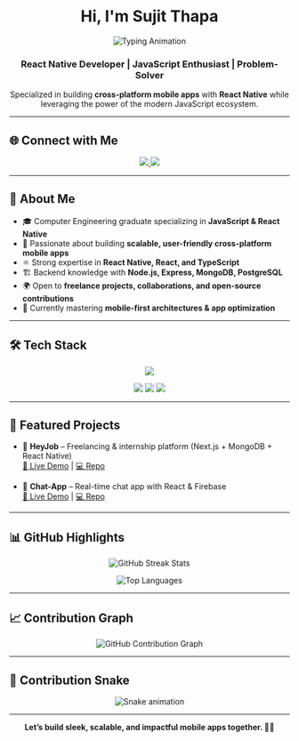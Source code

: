<h1 align="center">Hi, I'm Sujit Thapa</h1>

<!--  Typing animation banner -->
<p align="center">
  <img src="https://readme-typing-svg.herokuapp.com?size=24&color=38BDF8&center=true&vCenter=true&width=600&lines=React+Native+Developer;JavaScript+%7C+TypeScript+Enthusiast;Building+Scalable+Cross-Platform+Apps;Open+Source+Contributor+%F0%9F%9A%80" alt="Typing Animation" />
</p>

<h3 align="center">React Native Developer | JavaScript Enthusiast | Problem-Solver</h3>

<p align="center">
Specialized in building <strong>cross-platform mobile apps</strong> with <strong>React Native</strong> while leveraging the power of the modern JavaScript ecosystem.
</p>

---

## 🌐 Connect with Me
<p align="center">
  <a href="https://www.linkedin.com/in/sujit-raj-thapa-12265125a/" target="_blank">
    <img src="https://img.shields.io/badge/LinkedIn-0A66C2?style=for-the-badge&logo=linkedin&logoColor=white"/>
  </a>
  <a href="https://github.com/sujit-thapa" target="_blank">
    <img src="https://img.shields.io/badge/GitHub-181717?style=for-the-badge&logo=github&logoColor=white"/>
  </a>
</p>

---

## 💼 About Me  

- 🎓 Computer Engineering graduate specializing in **JavaScript & React Native**  
- 📱 Passionate about building **scalable, user-friendly cross-platform mobile apps**  
- ⚛️ Strong expertise in **React Native, React, and TypeScript**  
- 🏗️ Backend knowledge with **Node.js, Express, MongoDB, PostgreSQL**  
- 🌍 Open to **freelance projects, collaborations, and open-source contributions**  
- 🚀 Currently mastering **mobile-first architectures & app optimization**  

---

## 🛠️ Tech Stack
<p align="center">
  <img src="https://skillicons.dev/icons?i=react,reactnative,ts,js,nextjs,nodejs,express,mongodb,postgres,html,css,git,figma" />
</p>

<p align="center">
  <!-- Extra badges for style -->
  <img src="https://img.shields.io/badge/React_Native-20232A?style=for-the-badge&logo=react&logoColor=61DAFB"/>
  <img src="https://img.shields.io/badge/TypeScript-3178C6?style=for-the-badge&logo=typescript&logoColor=white"/>
  <img src="https://img.shields.io/badge/Node.js-43853D?style=for-the-badge&logo=node.js&logoColor=white"/>
</p>

---

## 🚀 Featured Projects  

- 📱 **HeyJob** – Freelancing & internship platform (Next.js + MongoDB + React Native)  
  [🔗 Live Demo](#) | [💻 Repo](#)  

- 💬 **Chat-App** – Real-time chat app with React & Firebase  
  [🔗 Live Demo](#) | [💻 Repo](#)  

---

## 📊 GitHub Highlights  

<p align="center">
  <img src="https://github-readme-streak-stats.herokuapp.com/?user=sujit-thapa&theme=tokyonight" alt="GitHub Streak Stats" />
</p>

<p align="center">
  <img src="https://github-readme-stats.vercel.app/api/top-langs?username=sujit-thapa&show_icons=true&locale=en&layout=compact&theme=tokyonight" alt="Top Languages" />
</p>

---

## 📈 Contribution Graph  

<p align="center">
  <img src="https://github-readme-activity-graph.vercel.app/graph?username=sujit-thapa&theme=tokyonight" alt="GitHub Contribution Graph" />
</p>

---

## 🐍 Contribution Snake  

<p align="center">
  <img src="https://github.com/sujit-thapa/sujit-thapa/blob/output/github-contribution-grid-snake.svg" alt="Snake animation" />
</p>

---

<p align="center"><strong>Let’s build sleek, scalable, and impactful mobile apps together. 📱🚀</strong></p>
